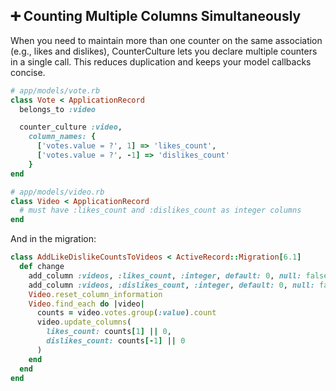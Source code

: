 ## ➕ Counting Multiple Columns Simultaneously
When you need to maintain more than one counter on the same association (e.g., likes and dislikes), CounterCulture lets you declare multiple counters in a single call. This reduces duplication and keeps your model callbacks concise.

```ruby
# app/models/vote.rb
class Vote < ApplicationRecord
  belongs_to :video

  counter_culture :video,
    column_names: {
      ['votes.value = ?', 1] => 'likes_count',
      ['votes.value = ?', -1] => 'dislikes_count'
    }
end

# app/models/video.rb
class Video < ApplicationRecord
  # must have :likes_count and :dislikes_count as integer columns
end
```

And in the migration:

```ruby
class AddLikeDislikeCountsToVideos < ActiveRecord::Migration[6.1]
  def change
    add_column :videos, :likes_count, :integer, default: 0, null: false
    add_column :videos, :dislikes_count, :integer, default: 0, null: false
    Video.reset_column_information
    Video.find_each do |video|
      counts = video.votes.group(:value).count
      video.update_columns(
        likes_count: counts[1] || 0,
        dislikes_count: counts[-1] || 0
      )
    end
  end
end
```